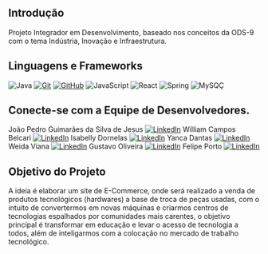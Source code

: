 ## Introdução

Projeto Integrador em Desenvolvimento, baseado nos conceitos da ODS-9 com o tema Indústria, Inovação e Infraestrutura.

## Linguagens e Frameworks

![Java](https://img.shields.io/badge/Java-000?style=for-the-badge&logo=java)
[![Git](https://img.shields.io/badge/Git-000?style=for-the-badge&logo=git&logoColor=E94D5F)](https://git-scm.com/doc) 
[![GitHub](https://img.shields.io/badge/GitHub-000?style=for-the-badge&logo=github&logoColor=30A3DC)](https://docs.github.com/)
![JavaScript](https://img.shields.io/badge/JavaScript-000?style=for-the-badge&logo=JavaScript)
![React](https://img.shields.io/badge/React-000?style=for-the-badge&logo=React)
![Spring](https://img.shields.io/badge/Spring-000?style=for-the-badge&logo=Spring)
![MySQÇ](https://img.shields.io/badge/MySQL-000?style=for-the-badge&logo=MySql)

## Conecte-se com a Equipe de Desenvolvedores.

João Pedro Guimarães da Silva de Jesus [![LinkedIn](https://img.shields.io/badge/-LinkedIn-000?style=for-the-badge&logo=linkedin&logoColor=30A3DC)](https://www.linkedin.com/in/joao-pedro-guimar%C3%A3es-77697b150/)
William Campos Belcari [![LinkedIn](https://img.shields.io/badge/-LinkedIn-000?style=for-the-badge&logo=linkedin&logoColor=30A3DC)](https://www.linkedin.com/in/william-campos-belcari-954292203/)
Isabelly Dornelas [![LinkedIn](https://img.shields.io/badge/-LinkedIn-000?style=for-the-badge&logo=linkedin&logoColor=30A3DC)](https://www.linkedin.com/in/isadornelas/)
Yanca Dantas [![LinkedIn](https://img.shields.io/badge/-LinkedIn-000?style=for-the-badge&logo=linkedin&logoColor=30A3DC)](https://www.linkedin.com/in/yanca-dantas/)
Weida Viana [![LinkedIn](https://img.shields.io/badge/-LinkedIn-000?style=for-the-badge&logo=linkedin&logoColor=30A3DC)](https://www.linkedin.com/in/weida-winy/)
Gustavo Oliveira [![LinkedIn](https://img.shields.io/badge/-LinkedIn-000?style=for-the-badge&logo=linkedin&logoColor=30A3DC)](https://www.linkedin.com/in/oliveiragusta/)
Felipe Porto [![LinkedIn](https://img.shields.io/badge/-LinkedIn-000?style=for-the-badge&logo=linkedin&logoColor=30A3DC)](https://www.linkedin.com/in/felipe-wenceslau-b01844299/)

## Objetivo do Projeto

A ideia é elaborar um site de E-Commerce, onde será realizado a venda de produtos tecnológicos (hardwares) a base de troca de peças usadas, com o intuito de convertermos em novas máquinas e criarmos centros de tecnologias espalhados por comunidades mais carentes, o objetivo principal é transformar em educação e levar o acesso de tecnologia a todos, além de inteligarmos com a colocação no mercado de trabalho tecnológico.
